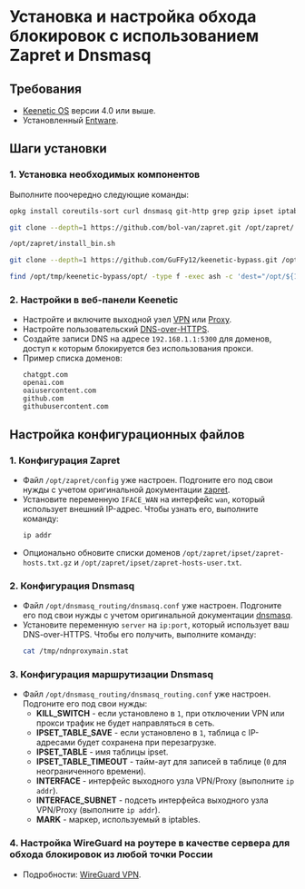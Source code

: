 # Установка и настройка обхода блокировок с использованием Zapret и Dnsmasq

## Требования

- [Keenetic OS](https://help.keenetic.com/hc/ru/articles/115000990005) версии 4.0 или выше.
- Установленный [Entware](https://help.keenetic.com/hc/ru/articles/360021214160).

## Шаги установки

### 1. Установка необходимых компонентов

Выполните поочередно следующие команды:
```bash
opkg install coreutils-sort curl dnsmasq git-http grep gzip ipset iptables kmod_ndms xtables-addons_legacy
```
```bash
git clone --depth=1 https://github.com/bol-van/zapret.git /opt/zapret/
```
```bash
/opt/zapret/install_bin.sh
```
```bash
git clone --depth=1 https://github.com/GuFFy12/keenetic-bypass.git /opt/tmp/keenetic-bypass/
```
```bash
find /opt/tmp/keenetic-bypass/opt/ -type f -exec ash -c 'dest="/opt/${1#/opt/tmp/keenetic-bypass/opt/}"; if [ -e "$dest" ]; then echo "File $dest already exists"; else mkdir -p "$(dirname "$dest")" && cp "$1" "$dest"; fi' _ {} \;
```

### 2. Настройки в веб-панели Keenetic

- Настройте и включите выходной узел [VPN](https://help.keenetic.com/hc/ru/articles/115005342025) или [Proxy](https://help.keenetic.com/hc/ru/articles/7474374790300).
- Настройте пользовательский [DNS-over-HTTPS](https://help.keenetic.com/hc/ru/articles/360007687159).
- Создайте записи DNS на адресе `192.168.1.1:5300` для доменов, доступ к которым блокируется без использования прокси.
- Пример списка доменов:
  ```
  chatgpt.com
  openai.com
  oaiusercontent.com
  github.com
  githubusercontent.com
  ```

## Настройка конфигурационных файлов

### 1. Конфигурация Zapret

- Файл `/opt/zapret/config` уже настроен. Подгоните его под свои нужды с учетом оригинальной документации [zapret](https://github.com/bol-van/zapret).
- Установите переменную `IFACE_WAN` на интерфейс `wan`, который использует внешний IP-адрес. Чтобы узнать его, выполните команду:
  ```bash
  ip addr
  ```
- Опционально обновите списки доменов `/opt/zapret/ipset/zapret-hosts.txt.gz` и `/opt/zapret/ipset/zapret-hosts-user.txt`.

### 2. Конфигурация Dnsmasq

- Файл `/opt/dnsmasq_routing/dnsmasq.conf` уже настроен. Подгоните его под свои нужды с учетом оригинальной документации [dnsmasq](https://thekelleys.org.uk/dnsmasq/docs/dnsmasq-man.html).
- Установите переменную `server` на `ip:port`, который использует ваш DNS-over-HTTPS. Чтобы его получить, выполните команду:
  ```bash
  cat /tmp/ndnproxymain.stat
  ```

### 3. Конфигурация маршрутизации Dnsmasq

- Файл `/opt/dnsmasq_routing/dnsmasq_routing.conf` уже настроен. Подгоните его под свои нужды:
  - **KILL_SWITCH** - если установлено в `1`, при отключении VPN или прокси трафик не будет направляться в сеть.
  - **IPSET_TABLE_SAVE** - если установлено в `1`, таблица с IP-адресами будет сохранена при перезагрузке.
  - **IPSET_TABLE** - имя таблицы ipset.
  - **IPSET_TABLE_TIMEOUT** - тайм-аут для записей в таблице (`0` для неограниченного времени).
  - **INTERFACE** - интерфейс выходного узла VPN/Proxy (выполните `ip addr`).
  - **INTERFACE_SUBNET** - подсеть интерфейса выходного узла VPN/Proxy (выполните `ip addr`).
  - **MARK** - маркер, используемый в iptables.

### 4. Настройка WireGuard на роутере в качестве сервера для обхода блокировок из любой точки России

 - Подробности: [WireGuard VPN](https://help.keenetic.com/hc/ru/articles/360010592379).